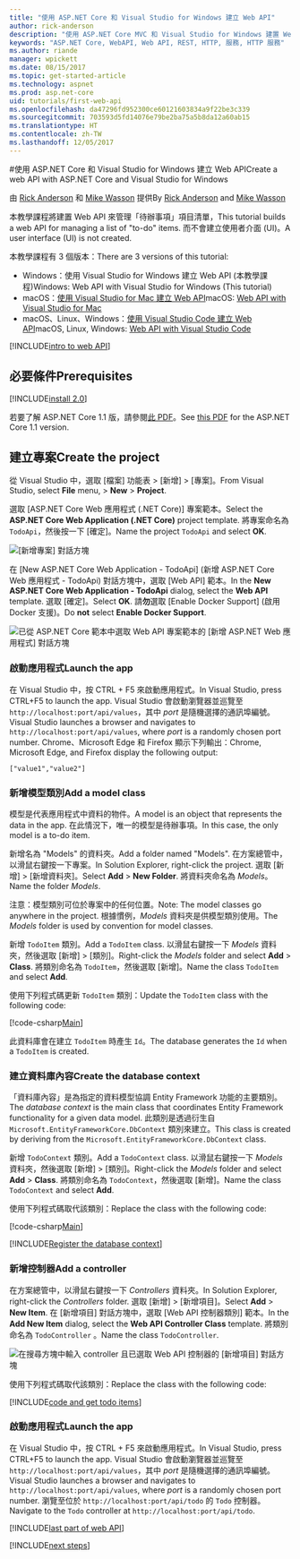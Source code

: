 ```yaml
---
title: "使用 ASP.NET Core 和 Visual Studio for Windows 建立 Web API"
author: rick-anderson
description: "使用 ASP.NET Core MVC 和 Visual Studio for Windows 建置 Web API"
keywords: "ASP.NET Core, WebAPI, Web API, REST, HTTP, 服務, HTTP 服務"
ms.author: riande
manager: wpickett
ms.date: 08/15/2017
ms.topic: get-started-article
ms.technology: aspnet
ms.prod: asp.net-core
uid: tutorials/first-web-api
ms.openlocfilehash: da47296fd952300ce60121603834a9f22be3c339
ms.sourcegitcommit: 703593d5fd14076e79be2ba75a5b8da12a60ab15
ms.translationtype: HT
ms.contentlocale: zh-TW
ms.lasthandoff: 12/05/2017
---
```

#<a name="create-a-web-api-with-aspnet-core-and-visual-studio-for-windows"></a><span data-ttu-id="04067-104">使用 ASP.NET Core 和 Visual Studio for Windows 建立 Web API</span><span class="sxs-lookup"><span data-stu-id="04067-104">Create a web API with ASP.NET Core and Visual Studio for Windows</span></span>

<span data-ttu-id="04067-105">由 [Rick Anderson](https://twitter.com/RickAndMSFT) 和 [Mike Wasson](https://github.com/mikewasson) 提供</span><span class="sxs-lookup"><span data-stu-id="04067-105">By [Rick Anderson](https://twitter.com/RickAndMSFT) and [Mike Wasson](https://github.com/mikewasson)</span></span>

<span data-ttu-id="04067-106">本教學課程將建置 Web API 來管理「待辦事項」項目清單，</span><span class="sxs-lookup"><span data-stu-id="04067-106">This tutorial builds a web API for managing a list of "to-do" items.</span></span> <span data-ttu-id="04067-107">而不會建立使用者介面 (UI)。</span><span class="sxs-lookup"><span data-stu-id="04067-107">A user interface (UI) is not created.</span></span>

<span data-ttu-id="04067-108">本教學課程有 3 個版本：</span><span class="sxs-lookup"><span data-stu-id="04067-108">There are 3 versions of this tutorial:</span></span>

* <span data-ttu-id="04067-109">Windows：使用 Visual Studio for Windows 建立 Web API (本教學課程)</span><span class="sxs-lookup"><span data-stu-id="04067-109">Windows: Web API with Visual Studio for Windows (This tutorial)</span></span>
* <span data-ttu-id="04067-110">macOS：[使用 Visual Studio for Mac 建立 Web API](xref:tutorials/first-web-api-mac)</span><span class="sxs-lookup"><span data-stu-id="04067-110">macOS: [Web API with Visual Studio for Mac](xref:tutorials/first-web-api-mac)</span></span>
* <span data-ttu-id="04067-111">macOS、Linux、Windows：[使用 Visual Studio Code 建立 Web API](xref:tutorials/web-api-vsc)</span><span class="sxs-lookup"><span data-stu-id="04067-111">macOS, Linux, Windows: [Web API with Visual Studio Code](xref:tutorials/web-api-vsc)</span></span>

<!-- WARNING: The code AND images in this doc are used by uid: tutorials/web-api-vsc, tutorials/first-web-api-mac and tutorials/first-web-api. If you change any code/images in this tutorial, update uid: tutorials/web-api-vsc -->

[!INCLUDE[intro to web API](../includes/webApi/intro.md)]

## <a name="prerequisites"></a><span data-ttu-id="04067-112">必要條件</span><span class="sxs-lookup"><span data-stu-id="04067-112">Prerequisites</span></span>

[!INCLUDE[install 2.0](../includes/install2.0.md)]

<span data-ttu-id="04067-113">若要了解 ASP.NET Core 1.1 版，請參閱[此 PDF](https://github.com/aspnet/Docs/blob/master/aspnetcore/tutorials/first-web-api/_static/_webAPI.pdf)。</span><span class="sxs-lookup"><span data-stu-id="04067-113">See [this PDF](https://github.com/aspnet/Docs/blob/master/aspnetcore/tutorials/first-web-api/_static/_webAPI.pdf) for the ASP.NET Core 1.1 version.</span></span>

## <a name="create-the-project"></a><span data-ttu-id="04067-114">建立專案</span><span class="sxs-lookup"><span data-stu-id="04067-114">Create the project</span></span>

<span data-ttu-id="04067-115">從 Visual Studio 中，選取 [檔案] 功能表 > [新增] > [專案]。</span><span class="sxs-lookup"><span data-stu-id="04067-115">From Visual Studio, select **File** menu, > **New** > **Project**.</span></span>

<span data-ttu-id="04067-116">選取 [ASP.NET Core Web 應用程式 (.NET Core)] 專案範本。</span><span class="sxs-lookup"><span data-stu-id="04067-116">Select the **ASP.NET Core Web Application (.NET Core)** project template.</span></span> <span data-ttu-id="04067-117">將專案命名為 `TodoApi`，然後按一下 [確定]。</span><span class="sxs-lookup"><span data-stu-id="04067-117">Name the project `TodoApi` and select **OK**.</span></span>

![[新增專案] 對話方塊](first-web-api/_static/new-project.png)

<span data-ttu-id="04067-119">在 [New ASP.NET Core Web Application - TodoApi] (新增 ASP.NET Core Web 應用程式 - TodoApi) 對話方塊中，選取 [Web API] 範本。</span><span class="sxs-lookup"><span data-stu-id="04067-119">In the **New ASP.NET Core Web Application - TodoApi** dialog, select the **Web API** template.</span></span> <span data-ttu-id="04067-120">選取 [確定]。</span><span class="sxs-lookup"><span data-stu-id="04067-120">Select **OK**.</span></span> <span data-ttu-id="04067-121">請**勿**選取 [Enable Docker Support] (啟用 Docker 支援)。</span><span class="sxs-lookup"><span data-stu-id="04067-121">Do **not** select **Enable Docker Support**.</span></span>

![已從 ASP.NET Core 範本中選取 Web API 專案範本的 [新增 ASP.NET Web 應用程式] 對話方塊](first-web-api/_static/web-api-project.png)

### <a name="launch-the-app"></a><span data-ttu-id="04067-123">啟動應用程式</span><span class="sxs-lookup"><span data-stu-id="04067-123">Launch the app</span></span>

<span data-ttu-id="04067-124">在 Visual Studio 中，按 CTRL + F5 來啟動應用程式。</span><span class="sxs-lookup"><span data-stu-id="04067-124">In Visual Studio, press CTRL+F5 to launch the app.</span></span> <span data-ttu-id="04067-125">Visual Studio 會啟動瀏覽器並巡覽至 `http://localhost:port/api/values`，其中 *port* 是隨機選擇的通訊埠編號。</span><span class="sxs-lookup"><span data-stu-id="04067-125">Visual Studio launches a browser and navigates to `http://localhost:port/api/values`, where *port* is a randomly chosen port number.</span></span> <span data-ttu-id="04067-126">Chrome、Microsoft Edge 和 Firefox 顯示下列輸出：</span><span class="sxs-lookup"><span data-stu-id="04067-126">Chrome, Microsoft Edge, and Firefox display the following output:</span></span>

```
["value1","value2"]
```

### <a name="add-a-model-class"></a><span data-ttu-id="04067-127">新增模型類別</span><span class="sxs-lookup"><span data-stu-id="04067-127">Add a model class</span></span>

<span data-ttu-id="04067-128">模型是代表應用程式中資料的物件。</span><span class="sxs-lookup"><span data-stu-id="04067-128">A model is an object that represents the data in the app.</span></span> <span data-ttu-id="04067-129">在此情況下，唯一的模型是待辦事項。</span><span class="sxs-lookup"><span data-stu-id="04067-129">In this case, the only model is a to-do item.</span></span>

<span data-ttu-id="04067-130">新增名為 "Models" 的資料夾。</span><span class="sxs-lookup"><span data-stu-id="04067-130">Add a folder named "Models".</span></span> <span data-ttu-id="04067-131">在方案總管中，以滑鼠右鍵按一下專案。</span><span class="sxs-lookup"><span data-stu-id="04067-131">In Solution Explorer, right-click the project.</span></span> <span data-ttu-id="04067-132">選取 [新增] > [新增資料夾]。</span><span class="sxs-lookup"><span data-stu-id="04067-132">Select **Add** > **New Folder**.</span></span> <span data-ttu-id="04067-133">將資料夾命名為 *Models*。</span><span class="sxs-lookup"><span data-stu-id="04067-133">Name the folder *Models*.</span></span>

<span data-ttu-id="04067-134">注意：模型類別可位於專案中的任何位置。</span><span class="sxs-lookup"><span data-stu-id="04067-134">Note: The model classes go anywhere in the project.</span></span> <span data-ttu-id="04067-135">根據慣例，*Models* 資料夾是供模型類別使用。</span><span class="sxs-lookup"><span data-stu-id="04067-135">The *Models* folder is used by convention for model classes.</span></span>

<span data-ttu-id="04067-136">新增 `TodoItem` 類別。</span><span class="sxs-lookup"><span data-stu-id="04067-136">Add a `TodoItem` class.</span></span> <span data-ttu-id="04067-137">以滑鼠右鍵按一下 *Models* 資料夾，然後選取 [新增] > [類別]。</span><span class="sxs-lookup"><span data-stu-id="04067-137">Right-click the *Models* folder and select **Add** > **Class**.</span></span> <span data-ttu-id="04067-138">將類別命名為 `TodoItem`，然後選取 [新增]。</span><span class="sxs-lookup"><span data-stu-id="04067-138">Name the class `TodoItem` and select **Add**.</span></span>

<span data-ttu-id="04067-139">使用下列程式碼更新 `TodoItem` 類別：</span><span class="sxs-lookup"><span data-stu-id="04067-139">Update the `TodoItem` class with the following code:</span></span>

[!code-csharp[Main](first-web-api/sample/TodoApi/Models/TodoItem.cs)]

<span data-ttu-id="04067-140">此資料庫會在建立 `TodoItem` 時產生 `Id`。</span><span class="sxs-lookup"><span data-stu-id="04067-140">The database generates the `Id` when a `TodoItem` is created.</span></span>

### <a name="create-the-database-context"></a><span data-ttu-id="04067-141">建立資料庫內容</span><span class="sxs-lookup"><span data-stu-id="04067-141">Create the database context</span></span>

<span data-ttu-id="04067-142">「資料庫內容」是為指定的資料模型協調 Entity Framework 功能的主要類別。</span><span class="sxs-lookup"><span data-stu-id="04067-142">The *database context* is the main class that coordinates Entity Framework functionality for a given data model.</span></span> <span data-ttu-id="04067-143">此類別是透過衍生自 `Microsoft.EntityFrameworkCore.DbContext` 類別來建立。</span><span class="sxs-lookup"><span data-stu-id="04067-143">This class is created by deriving from the `Microsoft.EntityFrameworkCore.DbContext` class.</span></span>

<span data-ttu-id="04067-144">新增 `TodoContext` 類別。</span><span class="sxs-lookup"><span data-stu-id="04067-144">Add a `TodoContext` class.</span></span> <span data-ttu-id="04067-145">以滑鼠右鍵按一下 *Models* 資料夾，然後選取 [新增] > [類別]。</span><span class="sxs-lookup"><span data-stu-id="04067-145">Right-click the *Models* folder and select **Add** > **Class**.</span></span> <span data-ttu-id="04067-146">將類別命名為 `TodoContext`，然後選取 [新增]。</span><span class="sxs-lookup"><span data-stu-id="04067-146">Name the class `TodoContext` and select **Add**.</span></span>

<span data-ttu-id="04067-147">使用下列程式碼取代該類別：</span><span class="sxs-lookup"><span data-stu-id="04067-147">Replace the class with the following code:</span></span>

[!code-csharp[Main](first-web-api/sample/TodoApi/Models/TodoContext.cs)]

[!INCLUDE[Register the database context](../includes/webApi/register_dbContext.md)]

### <a name="add-a-controller"></a><span data-ttu-id="04067-148">新增控制器</span><span class="sxs-lookup"><span data-stu-id="04067-148">Add a controller</span></span>

<span data-ttu-id="04067-149">在方案總管中，以滑鼠右鍵按一下 *Controllers* 資料夾。</span><span class="sxs-lookup"><span data-stu-id="04067-149">In Solution Explorer, right-click the *Controllers* folder.</span></span> <span data-ttu-id="04067-150">選取 [新增] > [新增項目]。</span><span class="sxs-lookup"><span data-stu-id="04067-150">Select **Add** > **New Item**.</span></span> <span data-ttu-id="04067-151">在 [新增項目] 對話方塊中，選取 [Web API 控制器類別] 範本。</span><span class="sxs-lookup"><span data-stu-id="04067-151">In the **Add New Item** dialog, select the **Web API Controller Class** template.</span></span> <span data-ttu-id="04067-152">將類別命名為 `TodoController` 。</span><span class="sxs-lookup"><span data-stu-id="04067-152">Name the class `TodoController`.</span></span>

![在搜尋方塊中輸入 controller 且已選取 Web API 控制器的 [新增項目] 對話方塊](first-web-api/_static/new_controller.png)

<span data-ttu-id="04067-154">使用下列程式碼取代該類別：</span><span class="sxs-lookup"><span data-stu-id="04067-154">Replace the class with the following code:</span></span>

[!INCLUDE[code and get todo items](../includes/webApi/getTodoItems.md)]

### <a name="launch-the-app"></a><span data-ttu-id="04067-155">啟動應用程式</span><span class="sxs-lookup"><span data-stu-id="04067-155">Launch the app</span></span>

<span data-ttu-id="04067-156">在 Visual Studio 中，按 CTRL + F5 來啟動應用程式。</span><span class="sxs-lookup"><span data-stu-id="04067-156">In Visual Studio, press CTRL+F5 to launch the app.</span></span> <span data-ttu-id="04067-157">Visual Studio 會啟動瀏覽器並巡覽至 `http://localhost:port/api/values`，其中 *port* 是隨機選擇的通訊埠編號。</span><span class="sxs-lookup"><span data-stu-id="04067-157">Visual Studio launches a browser and navigates to `http://localhost:port/api/values`, where *port* is a randomly chosen port number.</span></span> <span data-ttu-id="04067-158">瀏覽至位於 `http://localhost:port/api/todo` 的 `Todo` 控制器。</span><span class="sxs-lookup"><span data-stu-id="04067-158">Navigate to the `Todo` controller at `http://localhost:port/api/todo`.</span></span>

[!INCLUDE[last part of web API](../includes/webApi/end.md)]

[!INCLUDE[next steps](../includes/webApi/next.md)]

